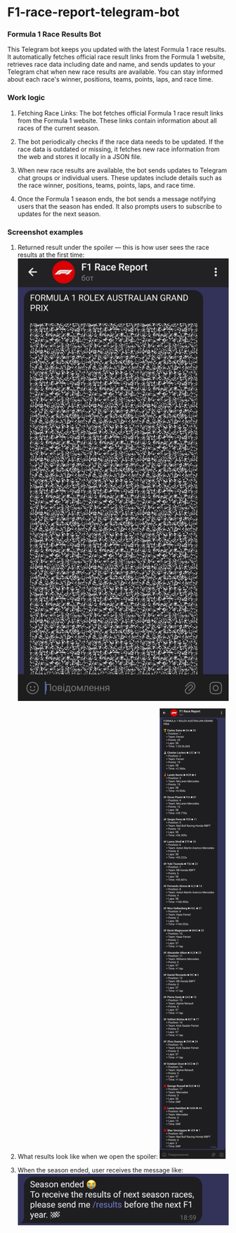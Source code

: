 # F1-race-report-telegram-bot

### **Formula 1 Race Results Bot**

This Telegram bot keeps you updated with the latest Formula 1 race results.
It automatically fetches official race result links from the Formula 1 website,
retrieves race data including date and name,
and sends updates to your Telegram chat when new race results are available.
You can stay informed about each race's winner, positions, teams, points, laps, and race time.


### **Work logic**
1. Fetching Race Links: The bot fetches official Formula 1 race result links from the Formula 1 website. 
These links contain information about all races of the current season.

2. The bot periodically checks if the race data needs to be updated. 
If the race data is outdated or missing, 
it fetches new race information from the web and stores it locally in a JSON file.

3. When new race results are available, the bot sends updates to Telegram chat groups or individual users. 
These updates include details such as the race winner, positions, teams, points, laps, and race time.

4. Once the Formula 1 season ends, the bot sends a message notifying users that the season has ended. 
It also prompts users to subscribe to updates for the next season.


### **Screenshot examples**

1. Returned result under the spoiler — this is how user sees the race results at the first time:
![results_under_spoiler.png](screenshot_examples/results_under_spoiler.png)


2. What results look like when we open the spoiler:
![results_without_spoiler.png](screenshot_examples/results_without_spoiler.png)


3. When the season ended, user receives the message like: 
![season_ended.png](screenshot_examples/season_ended.png)
